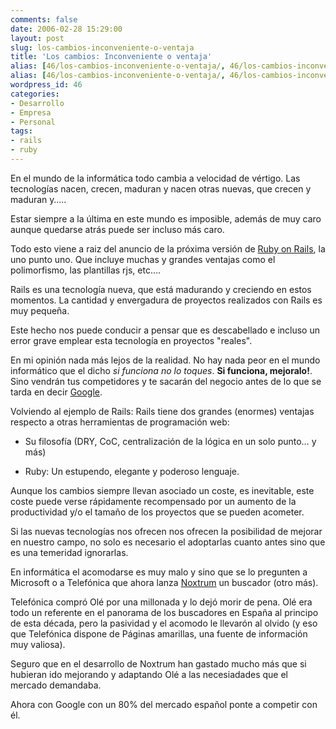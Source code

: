 ```yaml
---
comments: false
date: 2006-02-28 15:29:00
layout: post
slug: los-cambios-inconveniente-o-ventaja
title: 'Los cambios: Inconveniente o ventaja'
alias: [46/los-cambios-inconveniente-o-ventaja/, 46/los-cambios-inconveniente-o-ventaja]
alias: [46/los-cambios-inconveniente-o-ventaja/, 46/los-cambios-inconveniente-o-ventaja]
wordpress_id: 46
categories:
- Desarrollo
- Empresa
- Personal
tags:
- rails
- ruby
---
```


En el mundo de la informática todo cambia a velocidad de vértigo.  Las tecnologías nacen, crecen, maduran y nacen otras nuevas, que crecen y maduran y…..





Estar siempre a la última en este mundo es imposible, además de muy caro aunque quedarse atrás puede ser incluso más caro.





Todo esto viene a raiz del anuncio de la próxima versión de [Ruby on Rails](http://www.rubyonrails.org), la uno punto uno.  Que incluye muchas y grandes ventajas como el polimorfismo, las plantillas rjs, etc….



Rails es una tecnología nueva, que está madurando y creciendo en estos momentos.  La cantidad y envergadura de proyectos realizados con Rails es muy pequeña.



Este hecho nos puede conducir a pensar que es descabellado e incluso un error grave emplear esta tecnología en proyectos "reales".



En mi opinión nada más lejos de la realidad.  No hay nada peor en el mundo informático que el dicho _si funciona no lo toques_.  **Si funciona, mejoralo!**.   Sino vendrán tus competidores y te sacarán del negocio antes de lo que se tarda en decir [Google](http://www.google.com).





Volviendo al ejemplo de Rails:  Rails tiene dos grandes (enormes) ventajas respecto a otras herramientas de programación web:






  * Su filosofía (DRY, CoC, centralización de la lógica en un solo punto… y más)


  * Ruby:  Un estupendo, elegante y poderoso lenguaje.




Aunque los cambios siempre llevan asociado un coste, es inevitable,  este coste puede verse rápidamente recompensado por un aumento de la productividad y/o el tamaño de los proyectos que se pueden acometer.





Si las nuevas tecnologías nos ofrecen nos ofrecen la posibilidad de mejorar en nuestro campo, no solo es necesario el adoptarlas cuanto antes sino que es una temeridad ignorarlas. 





En informática el acomodarse es muy malo y sino que se lo pregunten a Microsoft o a Telefónica que ahora lanza [Noxtrum](http://www.noxtrum.com/) un buscador (otro más).  





Telefónica compró Olé por una millonada y lo dejó morir de pena. Olé era todo un referente en el panorama de los buscadores en España al principo de esta década, pero la pasividad y el acomodo le llevarón al olvido (y eso que Telefónica dispone de Páginas amarillas, una fuente de información muy valiosa).  





Seguro que en el desarrollo de Noxtrum han gastado mucho más que si hubieran ido mejorando y adaptando Olé a las necesiadades que el mercado demandaba.



	

Ahora con Google con un 80% del mercado español ponte a competir con él.
